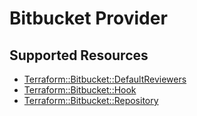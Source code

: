# Bitbucket Provider

## Supported Resources

* [Terraform::Bitbucket::DefaultReviewers](docs/providers/bitbucket/DefaultReviewers.md)
* [Terraform::Bitbucket::Hook](docs/providers/bitbucket/Hook.md)
* [Terraform::Bitbucket::Repository](docs/providers/bitbucket/Repository.md)